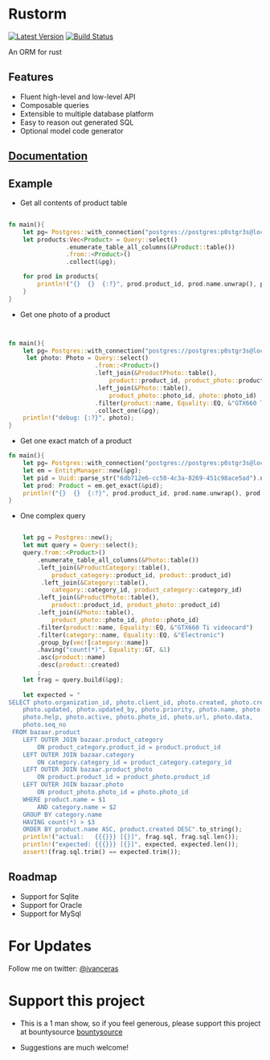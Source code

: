 # Rustorm

[![Latest Version](https://img.shields.io/crates/v/rustorm.svg)](https://crates.io/crates/rustorm)
[![Build Status](https://api.travis-ci.org/ivanceras/rustorm.svg)](https://travis-ci.org/ivanceras/rustorm)

An ORM for rust

## Features
* Fluent high-level and low-level API
* Composable queries
* Extensible to multiple database platform
* Easy to reason out generated SQL
* Optional model code generator

## [Documentation](http://ivanceras.github.io/rustorm/rustorm)



## Example


* Get all contents of product table


```rust

fn main(){
    let pg= Postgres::with_connection("postgres://postgres:p0stgr3s@localhost/bazaar_v6");
    let products:Vec<Product> = Query::select()
                .enumerate_table_all_columns(&Product::table())
                .from::<Product>()
                .collect(&pg);

    for prod in products{
        println!("{}  {}  {:?}", prod.product_id, prod.name.unwrap(), prod.description);
    }
}

```


* Get one photo of a product

```rust


fn main(){
    let pg= Postgres::with_connection("postgres://postgres:p0stgr3s@localhost/bazaar_v6");
     let photo: Photo = Query::select()
                        .from::<Product>()
                        .left_join(&ProductPhoto::table(),
                            product::product_id, product_photo::product_id)
                        .left_join(&Photo::table(),
                            product_photo::photo_id, photo::photo_id)
                        .filter(product::name, Equality::EQ, &"GTX660 Ti videocard")
                        .collect_one(&pg);
    println!("debug: {:?}", photo);
}
```

* Get one exact match of a product

```rust
fn main(){
    let pg= Postgres::with_connection("postgres://postgres:p0stgr3s@localhost/bazaar_v6");
    let em = EntityManager::new(&pg);
    let pid = Uuid::parse_str("6db712e6-cc50-4c3a-8269-451c98ace5ad").unwrap();
    let prod: Product = em.get_exact(&pid);
    println!("{}  {}  {:?}", prod.product_id, prod.name.unwrap(), prod.description);
}
```

* One complex query

```rust

    let pg = Postgres::new();
    let mut query = Query::select();
    query.from::<Product>()
        .enumerate_table_all_columns(&Photo::table())
        .left_join(&ProductCategory::table(),
            product_category::product_id, product::product_id)
         .left_join(&Category::table(),
            category::category_id, product_category::category_id)
        .left_join(&ProductPhoto::table(),
            product::product_id, product_photo::product_id)
        .left_join(&Photo::table(), 
            product_photo::photo_id, photo::photo_id)
        .filter(product::name, Equality::EQ, &"GTX660 Ti videocard")
        .filter(category::name, Equality::EQ, &"Electronic")
        .group_by(vec![category::name])
        .having("count(*)", Equality::GT, &1)
        .asc(product::name)
        .desc(product::created)
        ;
    let frag = query.build(&pg);
    
    let expected = "
SELECT photo.organization_id, photo.client_id, photo.created, photo.created_by, 
    photo.updated, photo.updated_by, photo.priority, photo.name, photo.description, 
    photo.help, photo.active, photo.photo_id, photo.url, photo.data, 
    photo.seq_no
 FROM bazaar.product
    LEFT OUTER JOIN bazaar.product_category 
        ON product_category.product_id = product.product_id 
    LEFT OUTER JOIN bazaar.category 
        ON category.category_id = product_category.category_id 
    LEFT OUTER JOIN bazaar.product_photo 
        ON product.product_id = product_photo.product_id 
    LEFT OUTER JOIN bazaar.photo 
        ON product_photo.photo_id = photo.photo_id 
    WHERE product.name = $1 
        AND category.name = $2 
    GROUP BY category.name 
    HAVING count(*) > $3 
    ORDER BY product.name ASC, product.created DESC".to_string();
    println!("actual:   {{{}}} [{}]", frag.sql, frag.sql.len());
    println!("expected: {{{}}} [{}]", expected, expected.len());
    assert!(frag.sql.trim() == expected.trim());

```


## Roadmap

* Support for Sqlite
* Support for Oracle
* Support for MySql


# For Updates
Follow me on twitter: [@ivanceras](https://twitter.com/ivanceras)

# Support this project
* This is a 1 man show, so if you feel generous, please support this project at bountysource
[bountysource](https://www.bountysource.com/teams/rustorm)

* Suggestions are much welcome!

